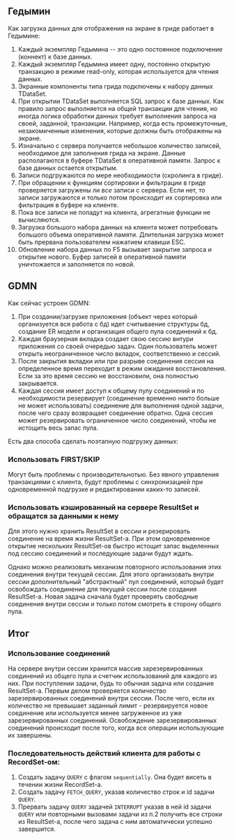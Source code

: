 ## Гедымин
Как загрузка данных для отображения на экране в гриде работает в Гедымине:

1. Каждый экземпляр Гедымина -- это одно постоянное подключение (коннект) к базе данных.
2. Каждый экземпляр Гедымина имеет одну, постоянно открытую транзакцию в режиме read-only, которая используется для чтения данных.
3. Экранные компоненты типа грида подключены к набору данных TDataSet.
4. При открытии TDataSet выполняется SQL запрос к базе данных. Как правило запрос выполняется на общей транзакции для чтения, но иногда логика обработки данных требует выполнения запроса на своей, заданной, транзакции. Например, когда есть промежуточные, незакомиченные изменения, которые должны быть отображены на экране.
5. Изначально с сервера получается небольшое количество записей, необходимое для заполнения грида на экране. Данные располагаются в буфере TDataSet в оперативной памяти. Запрос к базе данных остается открытым.
6. Записи подгружаются по мере необходимости (скролинга в гриде).
7. При обращении к функциям сортировки и фильтрации в гриде проверяется загружены ли _все_ записи с сервера. Если нет, то записи загружаются и только потом происходит их сортировка или фильтрация в буфере на клиенте.
8. Пока все записи не попадут на клиента, агрегатные функции не вычисляются.
9. Загрузка большого набора данных на клиента может потребовать большого объема оперативной памяти. Длительная загрузка может быть прервана пользователем нажатием клавиши ESC.
10. Обновление набора данных по F5 вызывает закрытие запроса и открытие нового. Буфер записей в оперативной памяти уничтожается и заполняется по новой.


## GDMN
Как сейчас устроен GDMN:

1. При создании/загрузке приложения (объект через который организуется вся работа с бд) идет считываение структуры бд, создание ER модели и организация общего пула соединений к бд.
2. Каждая браузерная вкладка создает свою сессию внтури приложения со своей очередью задач. Один пользователь может открыть неограниченное число вкладок, соответственно и сессий.
3. После закрытия вкладки или при разрыве соединения сессия на определенное время переходит в режим ожидания восстановления. Если за это время сессию не восстановили, она полностью закрывается.
4. Каждая сессия имеет доступ к общему пулу соединений и по необходимости резервирует (соединение временно никто больше не может использовать) соединение для выполнения одной задачи, после чего сразу возвращает соединение обратно. Одна сессия может резервировать ограниченное число соединений, чтобы не истощить весь запас пула.

Есть два способа сделать поэтапную подгрузку данных:

### Использовать FIRST/SKIP  
Могут быть проблемы с производительнотью. Без явного управления транзакциями с клиента, будут проблемы с синхронизацией при одновременной подгрузке и редактировании каких-то записей.

### Использовать кэшированный на сервере ResultSet и обращатся за данными к нему  
Для этого нужно хранить ResultSet в сессии и резерировать соединение на время жизни ResultSet-а. При этом одновременное открытие нескольких ResultSet-ов быстро истощит запас выделенных под сессию соединений и последующие задачи будут ждать.

Однако можно реализовать механизм повторного использования этих соединения внутри текущей сессии. Для этого организовать внутри сессии дополнительный "абстрактный" пул соединений, который будет освобождать соединение для текущей сессии после создания ResultSet-а. Новая задача сначала будет проверять свободные соединения внутри сессии и только потом смотреть в сторону общего пула.

## Итог
### Использование соединений
На сервере внутри сессии хранится массив зарезервированных соединений из общего пула и счетчик использований для каждого из них. При поступлении задачи, будь то обычная задача или создание ResultSet-а. Первым делом проверяется количество зарезервированных соединений внутри сессии. После чего, если их количество не превышает заданный лимит - резервируется новое соединение или используется менее загруженное из уже зарезервированных соединений. Освобождение зарезервированных соединений происходит после того, когда все операции использующие их завершены.

### Последовательность действий клиента для работы с RecordSet-ом:
1) Создать задачу `QUERY` с флагом `sequentially`. Она будет висеть в течении жизни RecordSet-а.
2) Создать задачу `FETCH_QUERY`, указав количество строк и id задачи `QUERY`.
3) Прервать задачу `QUERY` задачей `INTERRUPT` указав в ней id задачи `QUERY` или повторными вызовами задачи из п.2 получить все строки из ResultSet-а, после чего задача с ним автоматически успешно завершится. 
